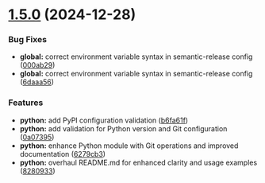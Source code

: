 # [1.5.0](https://github.com/felipepimentel/daggerverse/compare/python/v1.4.0...python/v1.5.0) (2024-12-28)


### Bug Fixes

* **global:** correct environment variable syntax in semantic-release config ([000ab29](https://github.com/felipepimentel/daggerverse/commit/000ab29fa5ac934bbe965c836593af35f1fd6ec3))
* **global:** correct environment variable syntax in semantic-release config ([6daaa56](https://github.com/felipepimentel/daggerverse/commit/6daaa5615426efda805d0b76a0377ad165a144e2))


### Features

* **python:** add PyPI configuration validation ([b6fa61f](https://github.com/felipepimentel/daggerverse/commit/b6fa61fe8fe429fd8a96bc5e43ecd41700ccf31a))
* **python:** add validation for Python version and Git configuration ([0a07395](https://github.com/felipepimentel/daggerverse/commit/0a073958ee01ad363919e19bd0afae0cb246348d))
* **python:** enhance Python module with Git operations and improved documentation ([6279cb3](https://github.com/felipepimentel/daggerverse/commit/6279cb35821703124849e15a12f8b733803b13d8))
* **python:** overhaul README.md for enhanced clarity and usage examples ([8280933](https://github.com/felipepimentel/daggerverse/commit/8280933d604c8b9d05f43d93d163279289fab3f4))
